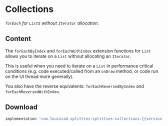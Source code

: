 # Collections

*`forEach` for `List`s without `Iterator` allocation.*

## Content

The `forEachByIndex` and `forEachWithIndex` extension functions for `List`
allows you to iterate on a `List` without allocating an `Iterator`.

This is useful when you need to iterate on a `List` in performance critical
conditions (e.g. code executed/called from an `onDraw` method, or code run
on the UI thread more generally).

You also have the reverse equivalents: `forEachReversedByIndex` and
`forEachReversedWithIndex`.

## Download

```groovy
implementation "com.louiscad.splitties:splitties-collections:{{version.splitties2}}"
```
